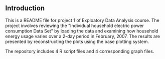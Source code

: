 ## Introduction

This is a README file for project 1 of Exploatory Data Analysis course. The project involves reviewing the "Individual household electric power consumption Data Set" by loading the data and examining how household energy usage
varies over a 2-day period in February, 2007. 
The results are presented by reconstructing the plots using the base plotting system.

The repository includes 4 R script files and 4 corresponding graph files.



